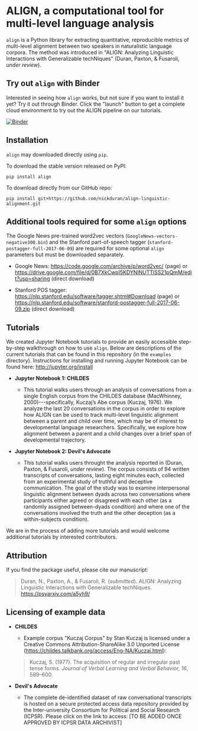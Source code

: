 # ALIGN, a computational tool for multi-level language analysis

`align` is a Python library for extracting quantitative, reproducible metrics of multi-level alignment between two speakers in naturalistic language corpora. The method was introduced in "ALIGN: Analyzing Linguistic Interactions with Generalizable techNiques" (Duran, Paxton, & Fusaroli, *under review*).

## Try out `align` with Binder

Interested in seeing how `align` works, but not sure if you want to install it yet? Try it out through Binder. Click the "launch" button to get a complete cloud environment to try out the ALIGN pipeline on our tutorials.

[![Binder](https://mybinder.org/badge.svg)](https://mybinder.org/v2/gh/nickduran/align-linguistic-alignment/master)

## Installation

`align` may downloaded directly using `pip`.

To download the stable version released on PyPI:
```
pip install align
```

To download directly from our GitHub repo:
```
pip install git+https://github.com/nickduran/align-linguistic-alignment.git
```

## Additional tools required for some `align` options

The Google News pre-trained word2vec vectors (`GoogleNews-vectors-negative300.bin`) and the Stanford part-of-speech tagger (`stanford-postagger-full-2017-06-09`) are required for some optional `align` parameters but must be downloaded separately.

* Google News: https://code.google.com/archive/p/word2vec/ (page) or https://drive.google.com/file/d/0B7XkCwpI5KDYNlNUTTlSS21pQmM/edit?usp=sharing (direct download)

* Stanford POS tagger: https://nlp.stanford.edu/software/tagger.shtml#Download (page) or https://nlp.stanford.edu/software/stanford-postagger-full-2017-06-09.zip (direct download)

## Tutorials

We created Jupyter Notebook tutorials to provide an easily accessible step-by-step walkthrough on how to use `align`. Below are descriptions of the current tutorials that can be found in this repository (in the `examples` directory). Instructions for installing and running Jupyter Notebook can be found here: http://jupyter.org/install 
* **Jupyter Notebook 1: CHILDES**
    * This tutorial walks users through an analysis of conversations from a single English corpus from the CHILDES database (MacWhinney, 2000)---specifically, Kuczaj’s Abe corpus (Kuczaj, 1976). We analyze the last 20 conversations in the corpus in order to explore how ALIGN can be used to track multi-level linguistic alignment between a parent and child over time, which may be of interest to developmental language researchers. Specifically, we explore how alignment between a parent and a child changes over a brief span of developmental trajectory.

* **Jupyter Notebook 2: Devil's Advocate**
    * This tutorial walks users throught the analysis reported in (Duran, Paxton, & Fusaroli, *under review*). The corpus consists of 94 written transcripts of conversations, lasting eight minutes each, collected from an experimental study of truthful and deceptive communication. The goal of the study was to examine interpersonal linguistic alignment between dyads across two conversations where participants either agreed or disagreed with each other (as a randomly assigned between-dyads condition) and where one of the conversations involved the truth and the other deception (as a within-subjects condition).
    
We are in the process of adding more tutorials and would welcome additional tutorials by interested contributors.

## Attribution

If you find the package useful, please cite our manuscript:

>Duran, N., Paxton, A., & Fusaroli, R. (*submitted*). ALIGN: Analyzing
>    Linguistic Interactions with Generalizable techNiques. https://psyarxiv.com/a5yh9/

## Licensing of example data

* **CHILDES**
    * Example corpus "Kuczaj Corpus" by Stan Kuczaj is licensed under a Creative Commons Attribution-ShareAlike 3.0 Unported License (https://childes.talkbank.org/access/Eng-NA/Kuczaj.html):
    > Kuczaj, S. (1977). The acquisition of regular and irregular past tense
    >     forms. *Journal of Verbal Learning and Verbal Behavior, 16*, 589–600.

* **Devil's Advocate**
    * The complete de-identified dataset of raw conversational transcripts is hosted on a secure protected access data repository provided by the Inter-university Consortium for Political and Social Research (ICPSR). Please click on the link to access: [TO BE ADDED ONCE APPROVED BY ICPSR DATA ARCHIVIST]
